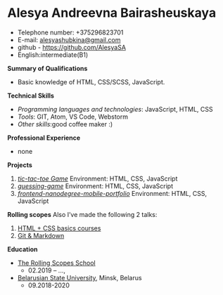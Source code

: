 Alesya Andreevna Bairasheuskaya
=======

* Telephone number: +375296823701
* E-mail: alesyashubkina@gmail.com
* github - https://github.com/AlesyaSA 
* English:intermediate(B1)

**Summary of Qualifications**
* Basic knowledge of HTML, CSS/SCSS, JavaScript.

**Technical Skills**
* _Programming languages and technologies_: JavaScript, HTML, CSS
* _Tools_: GIT, Atom, VS Code,  Webstorm
* _Other skills_:good coffee maker :)

**Professional Experience**
* none

**Projects**

1. [_tic-tac-toe Game_](https://github.com/AlesyaSA/tic-tac-toe)
Environment: HTML, CSS, JavaScript
2. [_guessing-game_](https://github.com/AlesyaSA/guessing-game)
Environment: HTML, CSS, JavaScript
3. [_frontend-nanodegree-mobile-portfolio_](https://github.com/AlesyaSA/frontend-nanodegree-mobile-portfolio)
Environment: HTML, CSS, JavaScript



**Rolling scopes**
Also I’ve made the following 2 talks:
  1. [HTML + CSS basics courses](https://github.com/AlesyaSA/rsschool-2019Q1-cv)
  2. [Git & Markdown](https://github.com/AlesyaSA/rsschool-2019Q1-html-css)

**Education**
* [The Rolling Scopes School](https://school.rollingscopes.com/)
  * 02.2019 – ..., 
* [Belarusian State University](https://www.bsu.by/), Minsk, Belarus
  * 09.2018-2020                                                                           

